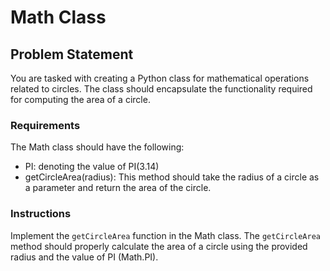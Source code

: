 # Math Class
## Problem Statement
You are tasked with creating a Python class for mathematical operations related to circles. The class should encapsulate the functionality required for computing the area of a circle.

### Requirements
The Math class should have the following:

* PI: denoting the value of PI(3.14)
* getCircleArea(radius): This method should take the radius of a circle as a parameter and return the area of the circle.

### Instructions
Implement the `getCircleArea` function in the Math class.
The `getCircleArea` method should properly calculate the area of a circle using the provided radius and the value of PI (Math.PI).